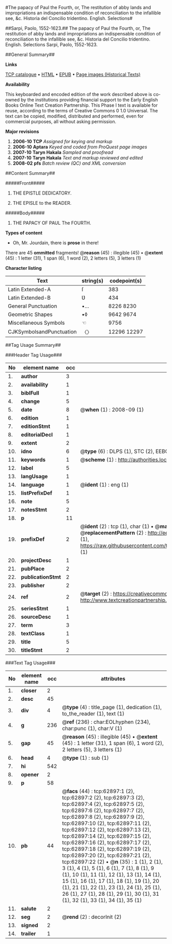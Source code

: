 #The papacy of Paul the Fourth, or, The restitution of abby lands and impropriations an indispensable condition of reconciliation to the infallible see, &c. Historia del Concilio tridentino. English. Selections#

##Sarpi, Paolo, 1552-1623.##
The papacy of Paul the Fourth, or, The restitution of abby lands and impropriations an indispensable condition of reconciliation to the infallible see, &c.
Historia del Concilio tridentino. English. Selections
Sarpi, Paolo, 1552-1623.

##General Summary##

**Links**

[TCP catalogue](http://www.ota.ox.ac.uk/tcp/)  • 
[HTML](http://tei.it.ox.ac.uk/tcp/Texts-HTML/free/A62/A62185.html)  • 
[EPUB](http://tei.it.ox.ac.uk/tcp/Texts-EPUB/free/A62/A62185.epub) • 
[Page images (Historical Texts)](https://data.historicaltexts.jisc.ac.uk/view?pubId=eebo-12538322e&pageId=eebo-12538322e-62897-1)

**Availability**

This keyboarded and encoded edition of the
	       work described above is co-owned by the institutions
	       providing financial support to the Early English Books
	       Online Text Creation Partnership. This Phase I text is
	       available for reuse, according to the terms of Creative
	       Commons 0 1.0 Universal. The text can be copied,
	       modified, distributed and performed, even for
	       commercial purposes, all without asking permission.

**Major revisions**

1. __2006-10__ __TCP__ *Assigned for keying and markup*
1. __2006-10__ __Aptara__ *Keyed and coded from ProQuest page images*
1. __2007-10__ __Taryn Hakala__ *Sampled and proofread*
1. __2007-10__ __Taryn Hakala__ *Text and markup reviewed and edited*
1. __2008-02__ __pfs__ *Batch review (QC) and XML conversion*

##Content Summary##

#####Front#####

1. THE
EPISTLE DEDICATORY.

1. THE
EPISLE to the READER.

#####Body#####

1. THE
PAPACY
OF PAUL The FOURTH.

**Types of content**

  * Oh, Mr. Jourdain, there is **prose** in there!

There are 45 **ommitted** fragments! 
 @__reason__ (45) : illegible (45)  •  @__extent__ (45) : 1 letter (31), 1 span (6), 1 word (2), 2 letters (5), 3 letters (1)

**Character listing**


|Text|string(s)|codepoint(s)|
|---|---|---|
|Latin Extended-A|ſ|383|
|Latin Extended-B|Ʋ|434|
|General Punctuation|•…|8226 8230|
|Geometric Shapes|▪◊|9642 9674|
|Miscellaneous Symbols|☜|9756|
|CJKSymbolsandPunctuation|〈〉|12296 12297|

##Tag Usage Summary##

###Header Tag Usage###

|No|element name|occ|attributes|
|---|---|---|---|
|1.|__author__|3||
|2.|__availability__|1||
|3.|__biblFull__|1||
|4.|__change__|5||
|5.|__date__|8| @__when__ (1) : 2008-09 (1)|
|6.|__edition__|1||
|7.|__editionStmt__|1||
|8.|__editorialDecl__|1||
|9.|__extent__|2||
|10.|__idno__|6| @__type__ (6) : DLPS (1), STC (2), EEBO-CITATION (1), OCLC (1), VID (1)|
|11.|__keywords__|1| @__scheme__ (1) : http://authorities.loc.gov/ (1)|
|12.|__label__|5||
|13.|__langUsage__|1||
|14.|__language__|1| @__ident__ (1) : eng (1)|
|15.|__listPrefixDef__|1||
|16.|__note__|5||
|17.|__notesStmt__|2||
|18.|__p__|11||
|19.|__prefixDef__|2| @__ident__ (2) : tcp (1), char (1)  •  @__matchPattern__ (2) : ([0-9\-]+):([0-9IVX]+) (1), (.+) (1)  •  @__replacementPattern__ (2) : http://eebo.chadwyck.com/downloadtiff?vid=$1&page=$2 (1), https://raw.githubusercontent.com/textcreationpartnership/Texts/master/tcpchars.xml#$1 (1)|
|20.|__projectDesc__|1||
|21.|__pubPlace__|2||
|22.|__publicationStmt__|2||
|23.|__publisher__|2||
|24.|__ref__|2| @__target__ (2) : https://creativecommons.org/publicdomain/zero/1.0/ (1), http://www.textcreationpartnership.org/docs/. (1)|
|25.|__seriesStmt__|1||
|26.|__sourceDesc__|1||
|27.|__term__|3||
|28.|__textClass__|1||
|29.|__title__|5||
|30.|__titleStmt__|2||


###Text Tag Usage###

|No|element name|occ|attributes|
|---|---|---|---|
|1.|__closer__|2||
|2.|__desc__|45||
|3.|__div__|4| @__type__ (4) : title_page (1), dedication (1), to_the_reader (1), text (1)|
|4.|__g__|236| @__ref__ (236) : char:EOLhyphen (234), char:punc (1), char:V (1)|
|5.|__gap__|45| @__reason__ (45) : illegible (45)  •  @__extent__ (45) : 1 letter (31), 1 span (6), 1 word (2), 2 letters (5), 3 letters (1)|
|6.|__head__|4| @__type__ (1) : sub (1)|
|7.|__hi__|542||
|8.|__opener__|2||
|9.|__p__|58||
|10.|__pb__|44| @__facs__ (44) : tcp:62897:1 (2), tcp:62897:2 (2), tcp:62897:3 (2), tcp:62897:4 (2), tcp:62897:5 (2), tcp:62897:6 (2), tcp:62897:7 (2), tcp:62897:8 (2), tcp:62897:9 (2), tcp:62897:10 (2), tcp:62897:11 (2), tcp:62897:12 (2), tcp:62897:13 (2), tcp:62897:14 (2), tcp:62897:15 (2), tcp:62897:16 (2), tcp:62897:17 (2), tcp:62897:18 (2), tcp:62897:19 (2), tcp:62897:20 (2), tcp:62897:21 (2), tcp:62897:22 (2)  •  @__n__ (35) : 1 (1), 2 (1), 3 (1), 4 (1), 5 (1), 6 (1), 7 (1), 8 (1), 9 (1), 10 (1), 11 (1), 12 (1), 13 (1), 14 (1), 15 (1), 16 (1), 17 (1), 18 (1), 19 (1), 20 (1), 21 (1), 22 (1), 23 (1), 24 (1), 25 (1), 26 (1), 27 (1), 28 (1), 29 (1), 30 (1), 31 (1), 32 (1), 33 (1), 34 (1), 35 (1)|
|11.|__salute__|2||
|12.|__seg__|2| @__rend__ (2) : decorInit (2)|
|13.|__signed__|2||
|14.|__trailer__|1||
